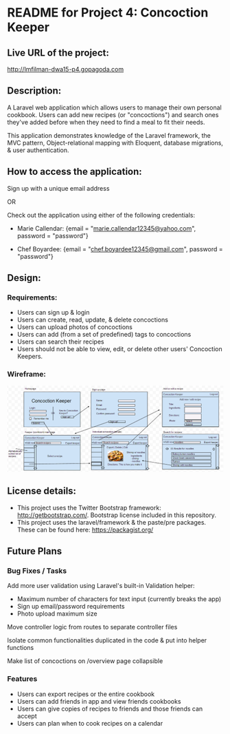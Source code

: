 # README for Project 4: Concoction Keeper
## Live URL of the project:
http://lmfilman-dwa15-p4.gopagoda.com
## Description:
A Laravel web application which allows users to manage their own personal cookbook.  Users can add new recipes (or "concoctions") and search ones they've added before when they need to find a meal to fit their needs.  

This application demonstrates knowledge of the Laravel framework, the MVC pattern, Object-relational mapping with Eloquent, database migrations, & user authentication.

## How to access the application:
Sign up with a unique email address

OR 

Check out the application using either of the following credentials:

* Marie Callendar: {email = "marie.callendar12345@yahoo.com", password = "password"}

* Chef Boyardee: {email = "chef.boyardee12345@gmail.com", password = "password"}

## Design:

### Requirements:

* Users can sign up & login
* Users can create, read, update, & delete concoctions
* Users can upload photos of concoctions
* Users can add (from a set of predefined) tags to concoctions
* Users can search their recipes
* Users should not be able to view, edit, or delete other users' Concoction Keepers.

### Wireframe:
![](https://github.com/lmfilman/dwa15-p4/blob/master/design_wireframe.png)

## License details:
* This project uses the Twitter Bootstrap framework: http://getbootstrap.com/.  Bootstrap license included in this repository.
* This project uses the laravel/framework & the paste/pre packages.  These can be found here: https://packagist.org/

## Future Plans
### Bug Fixes / Tasks
Add more user validation using Laravel's built-in Validation helper:
* Maximum number of characters for text input (currently breaks the app)
* Sign up email/password requirements
* Photo upload maximum size

Move controller logic from routes to separate controller files

Isolate common functionalities duplicated in the code & put into helper functions

Make list of concoctions on /overview page collapsible

### Features
* Users can export recipes or the entire cookbook
* Users can add friends in app and view friends cookbooks
* Users can give copies of recipes to friends and those friends can accept
* Users can plan when to cook recipes on a calendar

